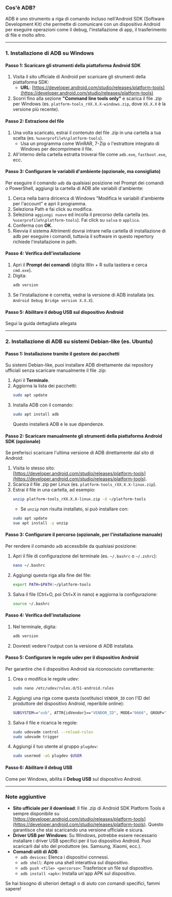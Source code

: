 ### **Cos'è ADB?**
ADB è uno strumento a riga di comando incluso nell'Android SDK (Software Development Kit) che permette di comunicare con un dispositivo Android per eseguire operazioni come il debug, l'installazione di app, il trasferimento di file e molto altro.

---

### **1. Installazione di ADB su Windows**

#### **Passo 1: Scaricare gli strumenti della piattaforma Android SDK**
1. Visita il sito ufficiale di Android per scaricare gli strumenti della piattaforma SDK:
   - **URL**: [https://developer.android.com/studio/releases/platform-tools](https://developer.android.com/studio/releases/platform-tools)
2. Scorri fino alla sezione **"Command line tools only"** e scarica il file .zip per Windows (es. `platform-tools_rXX.X.X-windows.zip`, dove `XX.X.X` è la versione più recente).

#### **Passo 2: Estrazione del file**
1. Una volta scaricato, estrai il contenuto del file .zip in una cartella a tua scelta (es. `%userprofile%\platform-tools`).
   - Usa un programma come WinRAR, 7-Zip o l'estrattore integrato di Windows per decomprimere il file.
2. All'interno della cartella estratta troverai file come `adb.exe`, `fastboot.exe`, ecc.

#### **Passo 3: Configurare le variabili d'ambiente (opzionale, ma consigliato)**
Per eseguire il comando `adb` da qualsiasi posizione nel Prompt dei comandi o PowerShell, aggiungi la cartella di ADB alle variabili d'ambiente:
1. Cerca nella barra diricerca di Windows "Modifica le variabili d'ambiente per l'account" e apri il programma.
2. Seleziona Path e fai click su modifica.
3. Seleziona `aggiungi nuovo` ed incolla il precorso della cartella (es. `%userprofile%\platform-tools`). Fai click su `salva` o `applica`.
4. Conferma con **OK**.
5. Rievvia il sistema
Altrimenti dovrai intrare nella cartella di installazione di adb per eseguire i comandi, tuttavia il software in questo repertory richiede l'installazione in path.

#### **Passo 4: Verifica dell'installazione**
1. Apri il **Prompt dei comandi** (digita Win + R sulla tastiera e cerca `cmd.exe`).
2. Digita:
   ```bash
   adb version
   ```
3. Se l'installazione è corretta, vedrai la versione di ADB installata (es. `Android Debug Bridge version X.X.X`).

#### **Passo 5: Abilitare il debug USB sul dispositivo Android**
Segui la guida dettagliata allegata

---

### **2. Installazione di ADB su sistemi Debian-like (es. Ubuntu)**

#### **Passo 1: Installazione tramite il gestore dei pacchetti**
Su sistemi Debian-like, puoi installare ADB direttamente dai repository ufficiali senza scaricare manualmente il file .zip:
1. Apri il **Terminale**.
2. Aggiorna la lista dei pacchetti:
   ```bash
   sudo apt update
   ```
3. Installa ADB con il comando:
   ```bash
   sudo apt install adb
   ```
   Questo installerà ADB e le sue dipendenze.

#### **Passo 2: Scaricare manualmente gli strumenti della piattaforma Android SDK (opzionale)**
Se preferisci scaricare l'ultima versione di ADB direttamente dal sito di Android:
1. Visita lo stesso sito: [https://developer.android.com/studio/releases/platform-tools](https://developer.android.com/studio/releases/platform-tools).
2. Scarica il file .zip per Linux (es. `platform-tools_rXX.X.X-linux.zip`).
3. Estrai il file in una cartella, ad esempio:
   ```bash
   unzip platform-tools_rXX.X.X-linux.zip -d ~/platform-tools
   ```
   - Se `unzip` non risulta installato, si può installare con:
    ```bash
    sudo apt update
    suo apt install -y unzip
    ```

#### **Passo 3: Configurare il percorso (opzionale, per l'installazione manuale)**
Per rendere il comando `adb` accessibile da qualsiasi posizione:
1. Apri il file di configurazione del terminale (es. `~/.bashrc` o `~/.zshrc`):
   ```bash
   nano ~/.bashrc
   ```
2. Aggiungi questa riga alla fine del file:
   ```bash
   export PATH=$PATH:~/platform-tools
   ```
3. Salva il file (Ctrl+O, poi Ctrl+X in nano) e aggiorna la configurazione:
   ```bash
   source ~/.bashrc
   ```

#### **Passo 4: Verifica dell'installazione**
1. Nel terminale, digita:
   ```bash
   adb version
   ```
2. Dovresti vedere l'output con la versione di ADB installata.

#### **Passo 5: Configurare le regole udev per il dispositivo Android**
Per garantire che il dispositivo Android sia riconosciuto correttamente:
1. Crea o modifica le regole udev:
   ```bash
   sudo nano /etc/udev/rules.d/51-android.rules
   ```
2. Aggiungi una riga come questa (sostituisci `VENDOR_ID` con l'ID del produttore del dispositivo Android, reperibile online):
   ```bash
   SUBSYSTEM=="usb", ATTR{idVendor}=="VENDOR_ID", MODE="0666", GROUP="plugdev"
   ```
3. Salva il file e ricarica le regole:
   ```bash
   sudo udevadm control --reload-rules
   sudo udevadm trigger
   ```
4. Aggiungi il tuo utente al gruppo `plugdev`:
   ```bash
   sudo usermod -aG plugdev $USER
   ```

#### **Passo 6: Abilitare il debug USB**
Come per Windows, abilita il **Debug USB** sul dispositivo Android.

---

### **Note aggiuntive**
- **Sito ufficiale per il download**: Il file .zip di Android SDK Platform Tools è sempre disponibile su [https://developer.android.com/studio/releases/platform-tools](https://developer.android.com/studio/releases/platform-tools). Questo garantisce che stai scaricando una versione ufficiale e sicura.
- **Driver USB per Windows**: Su Windows, potrebbe essere necessario installare i driver USB specifici per il tuo dispositivo Android. Puoi scaricarli dal sito del produttore (es. Samsung, Xiaomi, ecc.).
- **Comandi utili di ADB**:
  - `adb devices`: Elenca i dispositivi connessi.
  - `adb shell`: Apre una shell interattiva sul dispositivo.
  - `adb push <file> <percorso>`: Trasferisce un file sul dispositivo.
  - `adb install <apk>`: Installa un'app APK sul dispositivo.

Se hai bisogno di ulteriori dettagli o di aiuto con comandi specifici, fammi sapere!

